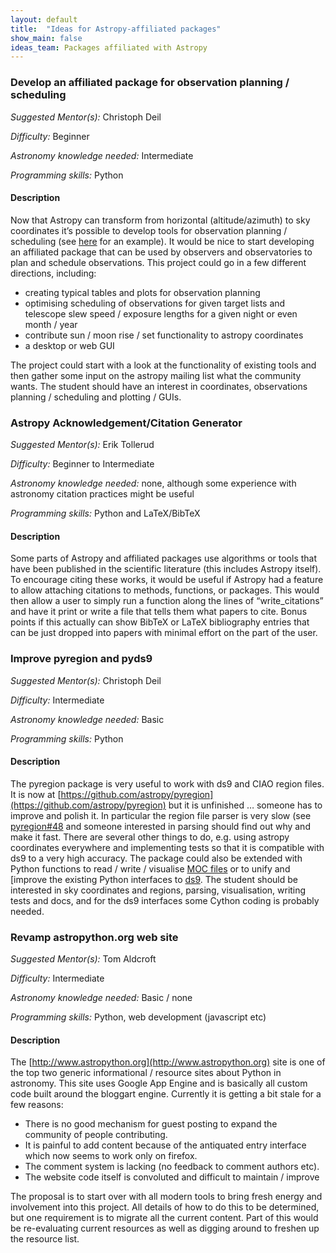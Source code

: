 ```yaml
---
layout: default
title:  "Ideas for Astropy-affiliated packages"
show_main: false
ideas_team: Packages affiliated with Astropy
---
```


### Develop an affiliated package for observation planning / scheduling

*Suggested Mentor(s):* Christoph Deil

*Difficulty:* Beginner

*Astronomy knowledge needed:* Intermediate

*Programming skills:* Python

#### Description

Now that Astropy can transform from horizontal (altitude/azimuth) to sky
coordinates it’s possible to develop tools for observation planning /
scheduling (see
[here](http://docs.astropy.org/en/stable/coordinates/observing-example.html)
for an example). It would be nice to start developing an affiliated package
that can be used by observers and observatories to plan and schedule
observations. This project could go in a few different directions, including:

* creating typical tables and plots for observation planning
* optimising scheduling of observations for given target lists and telescope slew speed / exposure lengths for a given night or even month / year
* contribute sun / moon rise / set functionality to astropy coordinates
* a desktop or web GUI

The project could start with a look at the functionality of existing tools
and then gather some input on the astropy mailing list what the community
wants. The student should have an interest in coordinates, observations
planning / scheduling and plotting / GUIs.


### Astropy Acknowledgement/Citation Generator

*Suggested Mentor(s):* Erik Tollerud

*Difficulty:* Beginner to Intermediate

*Astronomy knowledge needed:* none, although some experience with astronomy citation practices might be useful

*Programming skills:* Python and LaTeX/BibTeX

#### Description

Some parts of Astropy and affiliated packages use algorithms or tools that have
been published in the scientific literature (this includes Astropy itself). To
encourage citing these works, it would be useful if Astropy had a feature to
allow attaching citations to methods, functions, or packages. This would then
allow a user to simply run a function along the lines of “write_citations” and
have it print or write a file that tells them what papers to cite. Bonus points
if this actually can show BibTeX or LaTeX bibliography entries that can be just
dropped into papers with minimal effort on the part of the user.

### Improve pyregion and pyds9

*Suggested Mentor(s):* Christoph Deil

*Difficulty:* Intermediate

*Astronomy knowledge needed:* Basic

*Programming skills:* Python

#### Description

The pyregion package is very useful to work with ds9 and CIAO region files. It
is now at
[https://github.com/astropy/pyregion](https://github.com/astropy/pyregion) but
it is unfinished … someone has to improve and polish it. In particular the
region file parser is very slow (see
[pyregion#48](https://github.com/astropy/pyregion/issues/48) and someone
interested in parsing should find out why and make it fast. There are several
other things to do, e.g. using astropy coordinates everywhere and implementing
tests so that it is compatible with ds9 to a very high accuracy. The package
could also be extended with Python functions to read / write / visualise [MOC
files](http://www.ivoa.net/documents/MOC/) or to unify and [improve the
existing Python interfaces to
[ds9](https://github.com/ericmandel/pyds9/issues/2). The student should be
interested in sky coordinates and regions, parsing, visualisation, writing
tests and docs, and for the ds9 interfaces some Cython coding is probably
needed.

### Revamp astropython.org web site

*Suggested Mentor(s):* Tom Aldcroft

*Difficulty:* Intermediate

*Astronomy knowledge needed:* Basic / none

*Programming skills:* Python, web development (javascript etc)

#### Description

The [http://www.astropython.org](http://www.astropython.org) site is one of the
top two generic informational / resource sites about Python in astronomy. This
site uses Google App Engine and is basically all custom code built around the
bloggart engine. Currently it is getting a bit stale for a few reasons:

* There is no good mechanism for guest posting to expand the community of people contributing.
* It is painful to add content because of the antiquated entry interface which now seems to work only on firefox.
* The comment system is lacking (no feedback to comment authors etc).
* The website code itself is convoluted and difficult to maintain / improve

The proposal is to start over with all modern tools to bring fresh energy and involvement into this project.  All details of how to do this to be determined, but one requirement is to migrate all the current content.  Part of this would be re-evaluating current resources as well as digging around to freshen up the resource list.

